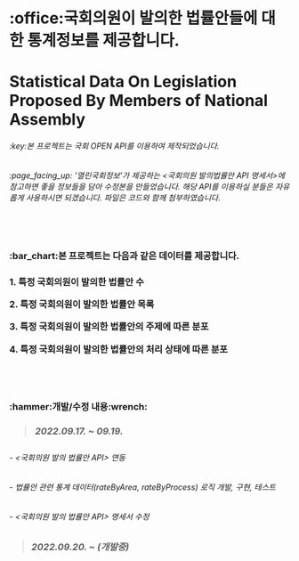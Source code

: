 <h1>:office:국회의원이 발의한 법률안들에 대한 통계정보를 제공합니다.<h1>
Statistical Data On Legislation Proposed By Members of National Assembly
<h6>:key:본 프로젝트는 국회 OPEN API를 이용하여 제작되었습니다.<h6>
<h6>:page_facing_up: '열린국회정보'가 제공하는 <국회의원 발의법률안 API 명세서>에 참고하면 좋을 정보들을 담아 수정본을 만들었습니다. 해당 API를 이용하실 분들은 자유롭게 사용하시면 되겠습니다. 파일은 코드와 함께 첨부하였습니다.<h6>
<br/>
<h3>:bar_chart:본 프로젝트는 다음과 같은 데이터를 제공합니다.<h3>
<p>1. 특정 국회의원이 발의한 법률안 수<p>
<p>2. 특정 국회의원이 발의한 법률안 목록<p>
<p>3. 특정 국회의원이 발의한 법률안의 주제에 따른 분포<p>
<p>4. 특정 국회의원이 발의한 법률안의 처리 상태에 따른 분포<p>

<br/>
<br/>

<h3>:hammer:개발/수정 내용:wrench:<h3>

> <h5>2022.09.17. ~ 09.19.<h5> 
<h6>- <국회의원 발의 법률안 API> 연동<h6>
<h6>- 법률안 관련 통계 데이터(rateByArea, rateByProcess) 로직 개발, 구현, 테스트<h6>
<h6>- <국회의원 발의 법률안 API> 명세서 수정<h6>

> <h3>2022.09.20. ~ (개발중)<h3>


